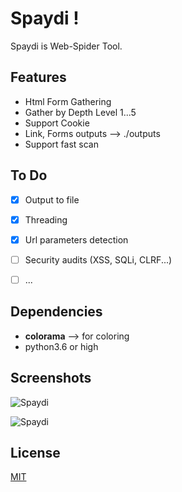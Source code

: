 # Spaydi !

Spaydi is Web-Spider Tool.

## Features

- Html Form Gathering
- Gather by Depth Level 1...5
- Support Cookie
- Link, Forms outputs --> ./outputs
- Support fast scan

## To Do
- [x] Output to file
- [x] Threading
- [x] Url parameters detection
- [ ] Security audits (XSS, SQLi, CLRF...)
- [ ] ...


## Dependencies

- **colorama**  --> for coloring
- python3.6 or high

## Screenshots

![Spaydi](https://raw.githubusercontent.com/OguzBey/Spaydi/master/screens/spaydi-1-1-2.png )

![Spaydi](https://raw.githubusercontent.com/OguzBey/Spaydi/master/screens/spaydi-2.png )

## License
[MIT](https://github.com/OguzBey/Spaydi/blob/master/LICENSE)
